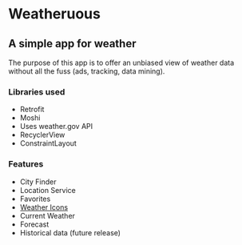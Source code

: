 # Weatheruous

## A simple app for weather
The purpose of this app is to offer an unbiased view of weather data without all the fuss (ads, tracking, data mining). 

### Libraries used
* Retrofit
* Moshi
* Uses weather.gov API
* RecyclerView
* ConstraintLayout

### Features
* City Finder
* Location Service
* Favorites
* [Weather Icons](https://erikflowers.github.io/weather-icons/)
* Current Weather
* Forecast
* Historical data (future release)
